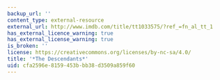 ```yaml
---
backup_url: ''
content_type: external-resource
external_url: http://www.imdb.com/title/tt1033575/?ref_=fn_al_tt_1
has_external_licence_warning: true
has_external_license_warning: true
is_broken: ''
license: https://creativecommons.org/licenses/by-nc-sa/4.0/
title: '*The Descendants*'
uid: cfa2596e-8159-453b-bb38-d3509a859f60
---
```

